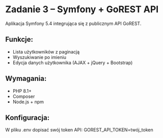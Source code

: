 # Zadanie 3 – Symfony + GoREST API

Aplikacja Symfony 5.4 integrująca się z publicznym API GoREST.

## Funkcje:
- Lista użytkowników z paginacją
- Wyszukiwanie po imieniu
- Edycja danych użytkownika (AJAX + jQuery + Bootstrap)

## Wymagania:
- PHP 8.1+
- Composer
- Node.js + npm

## Konfiguracja:
W pliku .env dopisać swój token API:
GOREST_API_TOKEN=twój_token

